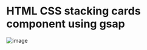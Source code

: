 # HTML CSS stacking cards component using gsap

![image](https://github.com/user-attachments/assets/68b14190-39d0-4f52-9eb4-b8f6c1c539a3)
